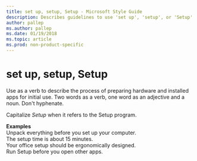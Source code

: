 ```yaml
---
title: set up, setup, Setup - Microsoft Style Guide
description: Describes guidelines to use 'set up', 'setup', or 'Setup' in Microsoft documents, and provides examples.
author: pallep
ms.author: pallep
ms.date: 01/19/2018
ms.topic: article
ms.prod: non-product-specific
---
```


# set up, setup, Setup

Use as a verb to describe the process of preparing hardware and installed apps for initial use. Two words as a verb, one word as an adjective and a noun. Don't hyphenate.

Capitalize *Setup* when it refers to the Setup program. 

**Examples**  
Unpack everything before you set up your computer.  
The setup time is about 15 minutes.  
Your office setup should be ergonomically designed.  
Run Setup before you open other apps. 
